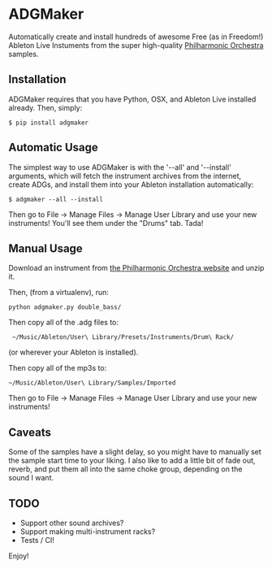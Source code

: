 # ADGMaker

Automatically create and install hundreds of awesome Free (as in Freedom!) Ableton Live Instuments from the super high-quality [Philharmonic Orchestra](http://www.philharmonia.co.uk/explore/make_music/) samples.

## Installation

ADGMaker requires that you have Python, OSX, and Ableton Live installed already. Then, simply:

    $ pip install adgmaker

## Automatic Usage

The simplest way to use ADGMaker is with the '--all' and '--install' arguments, which will fetch the instrument archives from the internet, create ADGs, and install them into your Ableton installation automatically:

    $ adgmaker --all --install

Then go to File -> Manage Files -> Manage User Library and use your new instruments! You'll see them under the "Drums" tab. Tada!

## Manual Usage

Download an instrument from [the Philharmonic Orchestra website](http://www.philharmonia.co.uk/explore/make_music/double_bass) and unzip it.

Then, (from a virtualenv), run:

    python adgmaker.py double_bass/

Then copy all of the .adg files to:

     ~/Music/Ableton/User\ Library/Presets/Instruments/Drum\ Rack/ 

(or wherever your Ableton is installed).

Then copy all of the mp3s to:

    ~/Music/Ableton/User\ Library/Samples/Imported

Then go to File -> Manage Files -> Manage User Library and use your new instruments!

## Caveats

Some of the samples have a slight delay, so you might have to manually set the sample start time to your liking. I also like to add a little bit of fade out, reverb, and put them all into the same choke group, depending on the sound I want.

## TODO

* Support other sound archives?
* Support making multi-instrument racks?
* Tests / CI!

Enjoy!
